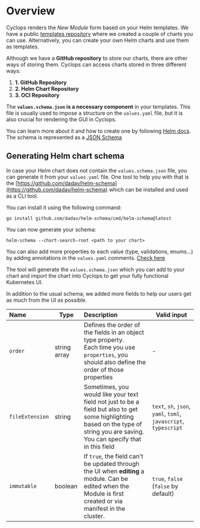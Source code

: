# Overview

Cyclops renders the _New Module_ form based on your Helm templates. We have a public [templates repository](https://github.com/cyclops-ui/templates) where we created a couple of charts you can use. Alternatively, you can create your own Helm charts and use them as templates.

Although we have a **GitHub repository** to store our charts, there are other ways of storing them. Cyclops can access charts stored in three different ways:

1. **1. GitHub Repository**
2. **2. Helm Chart Repository**
3. **3. OCI Repository**

The **`values.schema.json` is a necessary component** in your templates. This file is usually used to impose a structure on the `values.yaml` file, but it is also crucial for rendering the GUI in Cyclops.

You can learn more about it and how to create one by following [Helm docs](https://helm.sh/docs/topics/charts/#schema-files). The schema is represented as a [JSON Schema](https://json-schema.org/)

## Generating Helm chart schema

In case your Helm chart does not contain the `values.schema.json` file, you can generate it from your `values.yaml` file. One tool to help you with that is the [https://github.com/dadav/helm-schema](https://github.com/dadav/helm-schema) which can be installed and used as a CLI tool.

You can install it using the following command:
```shell
go install github.com/dadav/helm-schema/cmd/helm-schema@latest
```

You can now generate your schema:
```shell
helm-schema --chart-search-root <path to your chart>
```

You can also add more properties to each value (type, validations, enums…) by adding annotations in the `values.yaml` comments. [Check here](https://github.com/dadav/helm-schema?tab=readme-ov-file#annotations)

The tool will generate the `values.schema.json` which you can add to your chart and import the chart into Cyclops to get your fully functional Kubernetes UI.

In addition to the usual schema, we added more fields to help our users get as much from the UI as possible.

| Name            | Type         | Description                                                                                                                                                                       | Valid input                                                      |
|:----------------|--------------|:----------------------------------------------------------------------------------------------------------------------------------------------------------------------------------|------------------------------------------------------------------|
| `order`         | string array | Defines the order of the fields in an object type property. <br/> Each time you use `properties`, you should also define the order of those properties                            | -                                                                |
| `fileExtension` | string       | Sometimes, you would like your text field not just to be a field but also to get some highlighting based on the type of string you are saving. You can specify that in this field | `text`, `sh`, `json`, `yaml`, `toml`, `javascript`, `typescript` |
| `immutable`     | boolean      | If `true`, the field can't be updated through the UI when __editing__ a module. Can be edited when the Module is first created or via manifest in the cluster.                    | `true`, `false` (`false` by default)                             |


